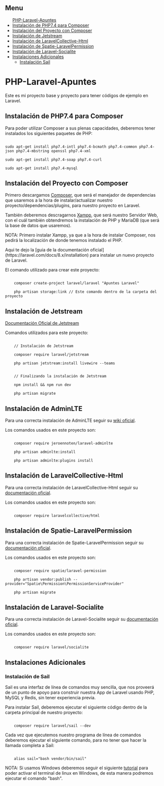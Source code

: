 <h2>Menu <a name="menu"></a></h2>
<ul>
    <a href="#inicio">PHP-Laravel-Apuntes</a>
    <li><a href="#instalacionPHP7.4">Instalación de PHP7.4 para Composer</a></li>
    <li><a href="#instalacionComposer">Instalación del Proyecto con Composer</a></li>
    <li><a href="#instalacionJetstream">Instalación de Jetstream</a></li>
    <li><a href="#instalacionLaravelCollective-Html">Instalación de LaravelCollective-Html</a></li>
    <li><a href="#instalacionSpatie-LaravelPermission">Instalación de Spatie-LaravelPermission</a></li>
    <li><a href="#instalacionLaravel-Socialite">Instalación de Laravel-Socialite</a></li>
    <li>
        <a href="#instalacionesAdicionales">Instalaciones Adicionales</a>
        <ul>
            <li><a href="#instalacionSail">Instalación Sail</a></li>
        </ul>
    </li>
</ul>


<h1>PHP-Laravel-Apuntes <a name="inicio"></a></h1>
<p>Este es mi proyecto base y proyecto para tener códigos de ejemplo en Laravel.</p>

<h2>Instalación de PHP7.4 para Composer <a name="instalacionPHP7.4"></a></h2>
<p>Para poder utilizar Composer a sus plenas capacidades, deberemos tener instalados los siguientes paquetes de PHP:</p>
<code>
sudo apt-get install php7.4-intl php7.4-bcmath php7.4-common php7.4-json php7.4-mbstring openssl php7.4-xml </br>
sudo apt-get install php7.4-soap php7.4-curl </br>
sudo apt-get install php7.4-mysql
</code>
<p></p>

<h2>Instalación del Proyecto con Composer <a name="instalacionComposer"></a></h2>
<p>Primero descargamos <a href="https://getcomposer.org/download/">Composer</a>, que será el manejador de dependencias que usaremos a la hora de instalar/actualizar nuestro proyecto/dependencias/plugins, para nuestro proyecto en Laravel.</p>
<p>También deberemos descragarnos <a href="https://www.apachefriends.org/es/download.html">Xampp</a>, que será nuestro Servidor Web, con el cuál también obtendremos la instalación de PHP y MariaDB (que será la base de datos que usaremos).</p>
<p>NOTA: Primero instalar Xampp, ya que a la hora de instalar Composer, nos pedirá la localización de donde tenemos instalado el PHP.</p>
<p>Aqui te dejo la [guia de la documentación oficial](https://laravel.com/docs/8.x/installation) para instalar un nuevo proyecto de Laravel.</p>
<p>El comando utilizado para crear este proyecto:</p>
<code>
    composer create-project laravel/laravel "Apuntes Laravel" <br>
    php artisan storage:link // Este comando dentro de la carpeta del proyecto
</code>
<p></p>

<h2>Instalación de Jetstream <a name="instalacionJetstream"></a></h2>
<p><a href="https://jetstream.laravel.com/2.x/introduction.html">Documentación Oficial de Jetstream</a></p>
<p>Comandos utilizados para este proyecto:</p>
<code>
    // Instalación de Jetstream <br>
    composer require laravel/jetstream <br>
    php artisan jetstream:install livewire --teams <br> <br>
    // Finalizando la instalación de Jetstream <br>
    npm install && npm run dev <br>
    php artisan migrate
</code>
<p></p>

<h2>Instalación de AdminLTE <a name="instalacionAdminLTE"></a></h2>
<p>Para una correcta instalación de AdminLTE seguir su <a href="https://github.com/jeroennoten/Laravel-AdminLTE/wiki">wiki oficial</a>.</p>
<p>Los comandos usados en este proyecto son:</p>
<code>
    composer require jeroennoten/laravel-adminlte <br>
    php artisan adminlte:install <br>
    php artisan adminlte:plugins install
</code>
<p></p>

<h2>Instalación de LaravelCollective-Html <a name="instalacionLaravelCollective-Html"></a></h2>
<p>Para una correcta instalación de LaravelCollective-Html seguir su <a href="https://laravelcollective.com/docs/6.x/html">documentación oficial</a>.</p>
<p>Los comandos usados en este proyecto son:</p>
<code>
    composer require laravelcollective/html
</code>
<p></p>

<h2>Instalación de Spatie-LaravelPermission <a name="instalacionSpatie-LaravelPermission"></a></h2>
<p>Para una correcta instalación de Spatie-LaravelPermission seguir su <a href="https://spatie.be/docs/laravel-permission/v4/introduction">documentación oficial</a>.</p>
<p>Los comandos usados en este proyecto son:</p>
<code>
    composer require spatie/laravel-permission <br>
    php artisan vendor:publish --provider="Spatie\Permission\PermissionServiceProvider" <br>
    php artisan migrate
</code>
<p></p>

<h2>Instalación de Laravel-Socialite <a name="instalacionLaravel-Socialite"></a></h2>
<p>Para una correcta instalación de Laravel-Socialite seguir su <a href="https://laravel.com/docs/8.x/socialite">documentación oficial</a>.</p>
<p>Los comandos usados en este proyecto son:</p>
<code>
    composer require laravel/socialite
</code>
<p></p>

<h2>Instalaciones Adicionales <a name="instalacionesAdicionales"></a></h2>

<h3>Instalación de Sail <a name="instalacionSail"></a></h3>
<p>Sail es una interfaz de línea de comandos muy sencilla, que nos proveerá de un punto de apoyo para construir nuestra App de Laravel usando PHP, MySQL y Redis, sin tener experiencia previa.</p>
<p>Para instalar Sail, deberemos ejecutar el siguiente código dentro de la carpeta principal de nuestro proyecto:</p>
<code>
    composer require laravel/sail --dev
</code>
<p></p>
<p>Cada vez que ejecutemos nuestro programa de línea de comandos deberemos ejecutar el siguiente comando, para no tener que hacer la llamada completa a Sail:</p>
<code>
    alias sail="bash vendor/bin/sail"
</code>
<p></p>
<p>NOTA: Si usamos Windows deberemos seguir el siguiente <a href="https://www.solvetic.com/tutoriales/article/8609-instalar-terminal-linux-en-windows-10/">tutorial</a> para poder activar el terminal de linux en Windows, de esta manera podremos ejecutar el comando "bash".</p>